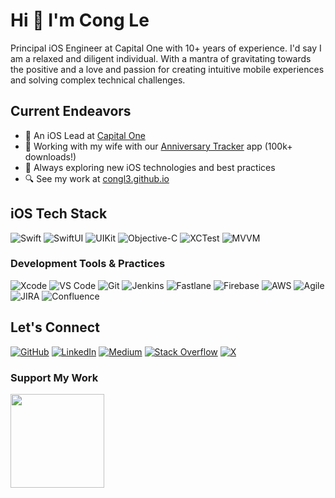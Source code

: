 # Hi 👋 I'm Cong Le

Principal iOS Engineer at Capital One with 10+ years of experience. 
I'd say I am a relaxed and diligent individual. With a mantra of gravitating towards the positive and a love and passion for creating intuitive mobile experiences and solving complex technical challenges.

## Current Endeavors
* 🏢 An iOS Lead at [Capital One](https://jobs.capitalone.co.uk/)
* 📱 Working with my wife with our [Anniversary Tracker](http://congl3.github.io/AnniversaryTrackerApp/) app (100k+ downloads!)
* 🌟 Always exploring new iOS technologies and best practices
* 🔍 See my work at [congl3.github.io](http://congl3.github.io/)

## iOS Tech Stack
![Swift](https://img.shields.io/badge/-Swift-FA7343?style=flat-square&logo=swift&logoColor=white)
![SwiftUI](https://img.shields.io/badge/-SwiftUI-blue?style=flat-square&logo=swift&logoColor=white)
![UIKit](https://img.shields.io/badge/-UIKit-2396F3?style=flat-square&logo=swift&logoColor=white)
![Objective-C](https://img.shields.io/badge/-Objective--C-438EFF?style=flat-square&logo=apple&logoColor=white)
![XCTest](https://img.shields.io/badge/-XCTest-147EFB?style=flat-square&logo=xcode&logoColor=white)
![MVVM](https://img.shields.io/badge/-MVVM-FF69B4?style=flat-square)

### Development Tools & Practices
![Xcode](https://img.shields.io/badge/-Xcode-147EFB?style=flat-square&logo=xcode&logoColor=white)
![VS Code](https://img.shields.io/badge/-VS%20Code-007ACC?style=flat-square&logo=visual-studio-code&logoColor=white)
![Git](https://img.shields.io/badge/-Git-F05032?style=flat-square&logo=git&logoColor=white)
![Jenkins](https://img.shields.io/badge/-Jenkins-D24939?style=flat-square&logo=jenkins&logoColor=white)
![Fastlane](https://img.shields.io/badge/-Fastlane-00F200?style=flat-square&logo=fastlane&logoColor=white)
![Firebase](https://img.shields.io/badge/-Firebase-FFCA28?style=flat-square&logo=firebase&logoColor=black)
![AWS](https://img.shields.io/badge/-AWS-232F3E?style=flat-square&logo=amazon-aws&logoColor=white)
![Agile](https://img.shields.io/badge/-Agile-83B81A?style=flat-square&logo=agile&logoColor=white)
![JIRA](https://img.shields.io/badge/-JIRA-0052CC?style=flat-square&logo=jira&logoColor=white)
![Confluence](https://img.shields.io/badge/-Confluence-172B4D?style=flat-square&logo=confluence&logoColor=white)

## Let's Connect
[![GitHub](https://img.shields.io/badge/-GitHub-181717?style=flat-square&logo=github)](https://www.github.com/CongL3)
[![LinkedIn](https://img.shields.io/badge/-LinkedIn-0A66C2?style=flat-square&logo=linkedin)](https://www.linkedin.com/in/cong-le-ios)
[![Medium](https://img.shields.io/badge/-Medium-000000?style=flat-square&logo=medium)](http://www.medium.com/@congle)
[![Stack Overflow](https://img.shields.io/badge/-Stack%20Overflow-FE7A16?style=flat-square&logo=stack-overflow&logoColor=white)](https://www.stackoverflow.com/users/1265601/congl3)
[![X](https://img.shields.io/badge/-X-000000?style=flat-square&logo=x)](https://www.x.com/CongLe)

### Support My Work
<a href="https://www.buymeacoffee.com/congle"><img src="https://cdn.buymeacoffee.com/buttons/v2/default-yellow.png" width="150"/></a>
